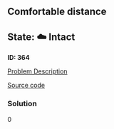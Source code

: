 ## Comfortable distance

## State: :cloud: **Intact**

**ID: 364**

[Problem Description](https://projecteuler.net/problem=364)

[Source code](main.cpp)

### Solution
0